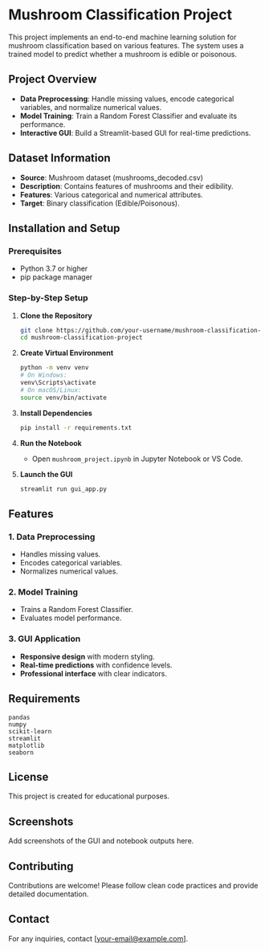 # Mushroom Classification Project

This project implements an end-to-end machine learning solution for mushroom classification based on various features. The system uses a trained model to predict whether a mushroom is edible or poisonous.

## Project Overview

- **Data Preprocessing**: Handle missing values, encode categorical variables, and normalize numerical values.
- **Model Training**: Train a Random Forest Classifier and evaluate its performance.
- **Interactive GUI**: Build a Streamlit-based GUI for real-time predictions.

## Dataset Information

- **Source**: Mushroom dataset (mushrooms_decoded.csv)
- **Description**: Contains features of mushrooms and their edibility.
- **Features**: Various categorical and numerical attributes.
- **Target**: Binary classification (Edible/Poisonous).

## Installation and Setup

### Prerequisites
- Python 3.7 or higher
- pip package manager

### Step-by-Step Setup

1. **Clone the Repository**
   ```bash
   git clone https://github.com/your-username/mushroom-classification-project.git
   cd mushroom-classification-project
   ```

2. **Create Virtual Environment**
   ```bash
   python -m venv venv
   # On Windows:
   venv\Scripts\activate
   # On macOS/Linux:
   source venv/bin/activate
   ```

3. **Install Dependencies**
   ```bash
   pip install -r requirements.txt
   ```

4. **Run the Notebook**
   - Open `mushroom_project.ipynb` in Jupyter Notebook or VS Code.

5. **Launch the GUI**
   ```bash
   streamlit run gui_app.py
   ```

## Features

### 1. Data Preprocessing
- Handles missing values.
- Encodes categorical variables.
- Normalizes numerical values.

### 2. Model Training
- Trains a Random Forest Classifier.
- Evaluates model performance.

### 3. GUI Application
- **Responsive design** with modern styling.
- **Real-time predictions** with confidence levels.
- **Professional interface** with clear indicators.

## Requirements

```
pandas
numpy
scikit-learn
streamlit
matplotlib
seaborn
```

## License

This project is created for educational purposes.

## Screenshots

Add screenshots of the GUI and notebook outputs here.

## Contributing

Contributions are welcome! Please follow clean code practices and provide detailed documentation.

## Contact

For any inquiries, contact [your-email@example.com].

